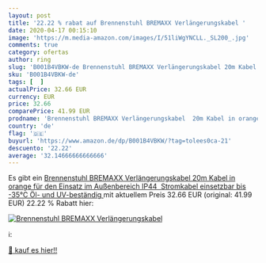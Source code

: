 ```yaml
---
layout: post
title: '22.22 % rabat auf Brennenstuhl BREMAXX Verlängerungskabel '
date: 2020-04-17 00:15:10
image: 'https://m.media-amazon.com/images/I/51liWgYNCLL._SL200_.jpg'
comments: true
category: ofertas
author: ring
slug: 'B001B4VBKW-de Brennenstuhl BREMAXX Verlängerungskabel 20m Kabel in...'
sku: 'B001B4VBKW-de'
tags: [  ]
actualPrice: 32.66 EUR
currency: EUR
price: 32.66
comparePrice: 41.99 EUR
prodname: 'Brennenstuhl BREMAXX Verlängerungskabel  20m Kabel in orange  für den Einsatz im Außenbereich IP44  Stromkabel einsetzbar bis -35°C  Öl- und UV-beständig '
country: 'de'
flag: '🇩🇪'
buyurl: 'https://www.amazon.de/dp/B001B4VBKW/?tag=tolees0ca-21'
descuento: '22.22'
average: '32.14666666666666'
---
```


Es gibt ein [Brennenstuhl BREMAXX Verlängerungskabel  20m Kabel in orange  für den Einsatz im Außenbereich IP44  Stromkabel einsetzbar bis -35°C  Öl- und UV-beständig ](https://www.amazon.de/dp/B001B4VBKW/?tag=tolees0ca-21) mit aktuellem Preis 32.66 EUR (original: 41.99 EUR) 22.22 % Rabatt hier:

[![Brennenstuhl BREMAXX Verlängerungskabel ](https://m.media-amazon.com/images/I/51liWgYNCLL._SL200_.jpg)](https://www.amazon.de/dp/B001B4VBKW/?tag=tolees0ca-21)

ℹ️:


[🛒 kauf es hier!!](https://www.amazon.de/dp/B001B4VBKW/?tag=tolees0ca-21)
